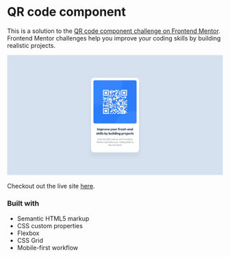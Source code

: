 # QR code component

This is a solution to the [QR code component challenge on Frontend Mentor](https://www.frontendmentor.io/challenges/qr-code-component-iux_sIO_H). Frontend Mentor challenges help you improve your coding skills by building realistic projects.

![A ui card containing a QR code, heading, and caption.](design/desktop-design.jpg)

Checkout out the live site [here](https://elorenn.github.io/qr-code-component-main/).

### Built with

- Semantic HTML5 markup
- CSS custom properties
- Flexbox
- CSS Grid
- Mobile-first workflow
